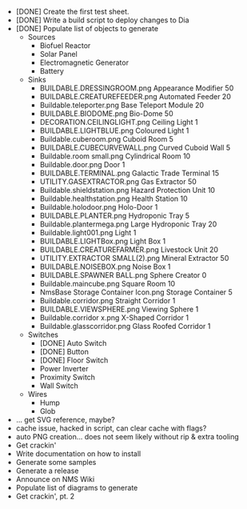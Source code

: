 - [DONE] Create the first test sheet.
- [DONE] Write a build script to deploy changes to Dia
- [DONE] Populate list of objects to generate
    - Sources
        - Biofuel Reactor
        - Solar Panel
        - Electromagnetic Generator
        - Battery
    - Sinks
        - BUILDABLE.DRESSINGROOM.png Appearance Modifier	50
        - BUILDABLE.CREATUREFEEDER.png Automated Feeder	20
        - Buildable.teleporter.png Base Teleport Module	20
        - BUILDABLE.BIODOME.png Bio-Dome	50
        - DECORATION.CEILINGLIGHT.png Ceiling Light	1
        - BUILDABLE.LIGHTBLUE.png Coloured Light	1
        - Buildable.cuberoom.png Cuboid Room	5
        - BUILDABLE.CUBECURVEWALL.png Curved Cuboid Wall	5
        - Buildable.room small.png Cylindrical Room	10
        - Buildable.door.png Door	1
        - BUILDABLE.TERMINAL.png Galactic Trade Terminal	15
        - UTILITY.GASEXTRACTOR.png Gas Extractor	50
        - Buildable.shieldstation.png Hazard Protection Unit	10
        - Buildable.healthstation.png Health Station	10
        - Buildable.holodoor.png Holo-Door	1
        - BUILDABLE.PLANTER.png Hydroponic Tray	5
        - Buildable.plantermega.png Large Hydroponic Tray	20
        - Buildable.light001.png Light	1
        - BUILDABLE.LIGHTBox.png Light Box	1
        - BUILDABLE.CREATUREFARMER.png Livestock Unit	20
        - UTILITY.EXTRACTOR SMALL(2).png Mineral Extractor	50
        - BUILDABLE.NOISEBOX.png Noise Box	1
        - BUILDABLE.SPAWNER BALL.png Sphere Creator	0
        - Buildable.maincube.png Square Room	10
        - NmsBase Storage Container Icon.png Storage Container	5
        - Buildable.corridor.png Straight Corridor	1
        - BUILDABLE.VIEWSPHERE.png Viewing Sphere	1
        - Buildable.corridor x.png X-Shaped Corridor	1
        - Buildable.glasscorridor.png Glass Roofed Corridor	1
    - Switches
        - [DONE] Auto Switch
        - [DONE] Button
        - [DONE] Floor Switch
        - Power Inverter
        - Proximity Switch
        - Wall Switch
    - Wires
        - Hump
        - Glob
- ... get SVG reference, maybe?
- cache issue, hacked in script, can clear cache with flags?
- auto PNG creation... does not seem likely without rip & extra tooling
- Get crackin'
- Write documentation on how to install
- Generate some samples
- Generate a release
- Announce on NMS Wiki
- Populate list of diagrams to generate
- Get crackin', pt. 2